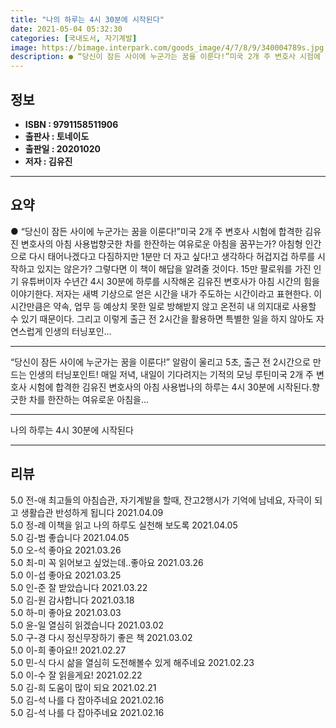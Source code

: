 ```yaml
---
title: "나의 하루는 4시 30분에 시작된다"
date: 2021-05-04 05:32:30
categories: [국내도서, 자기계발]
image: https://bimage.interpark.com/goods_image/4/7/8/9/340004789s.jpg
description: ● “당신이 잠든 사이에 누군가는 꿈을 이룬다!”미국 2개 주 변호사 시험에 합격한 김유진 변호사의 아침 사용법향긋한 차를 한잔하는 여유로운 아침을 꿈꾸는가? 아침형 인간으로 다시 태어나겠다고 다짐하지만 1분만 더 자고 싶다!고 생각하다 허겁지겁 하루를 시작하고 있지는 않은가? 그렇다
---
```


## **정보**

- **ISBN : 9791158511906**
- **출판사 : 토네이도**
- **출판일 : 20201020**
- **저자 : 김유진**

------



## **요약**

●  “당신이 잠든 사이에 누군가는 꿈을 이룬다!”미국 2개 주 변호사 시험에 합격한 김유진 변호사의 아침 사용법향긋한 차를 한잔하는 여유로운 아침을 꿈꾸는가? 아침형 인간으로 다시 태어나겠다고 다짐하지만 1분만 더 자고 싶다!고 생각하다 허겁지겁 하루를 시작하고 있지는 않은가? 그렇다면 이 책이 해답을 알려줄 것이다. 15만 팔로워를 가진 인기 유튜버이자 수년간 4시 30분에 하루를 시작해온 김유진 변호사가 아침 시간의 힘을 이야기한다. 저자는 새벽 기상으로 얻은 시간을 내가 주도하는 시간이라고 표현한다. 이 시간만큼은 약속, 업무 등 예상치 못한 일로 방해받지 않고 온전히 내 의지대로 사용할 수 있기 때문이다. 그리고 이렇게 출근 전 2시간을 활용하면 특별한 일을 하지 않아도 자연스럽게 인생의 터닝포인...

------

“당신이 잠든 사이에 누군가는 꿈을 이룬다!”
알람이 울리고 5초, 출근 전 2시간으로 만드는 인생의 터닝포인트!
매일 저녁, 내일이 기다려지는 기적의 모닝 루틴미국 2개 주 변호사 시험에 합격한 김유진 변호사의 아침 사용법나의 하루는 4시 30분에 시작된다.향긋한 차를 한잔하는 여유로운 아침을... 

------


나의 하루는 4시 30분에 시작된다 

------


## **리뷰** 

5.0 전-애 최고들의 아침습관, 자기계발을 할때, 잔고2행시가 기억에 남네요, 자극이 되고 생활습관 반성하게 됩니다 2021.04.09 <br/>5.0 정-례 이책을 읽고 나의 하루도 실천해 보도록  2021.04.05 <br/>5.0 김-범 좋습니다 2021.04.05 <br/>5.0 오-석 좋아요 2021.03.26 <br/>5.0 최-미 꼭 읽어보고 싶었는데..좋아요 2021.03.26 <br/>5.0 이-섭 좋아요 2021.03.25 <br/>5.0 인-준 잘 받았습니다 2021.03.22 <br/>5.0 김-원 감사합니다 2021.03.18 <br/>5.0 하-미 좋아요 2021.03.03 <br/>5.0 윤-일 열심히 읽겠습니다 2021.03.02 <br/>5.0 구-경 다시 정신무장하기 좋은 책 2021.03.02 <br/>5.0 이-희 좋아요!! 2021.02.27 <br/>5.0 민-식 다시 삶을 열심히 도전해볼수 있게 해주네요 2021.02.23 <br/>5.0 이-수 잘 읽을게요! 2021.02.22 <br/>5.0 김-희 도움이 많이 되요 2021.02.21 <br/>5.0 김-석 나를 다 잡아주네요 2021.02.16 <br/>5.0 김-석 나를 다 잡아주네요 2021.02.16 <br/>